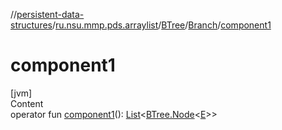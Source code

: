 //[persistent-data-structures](../../../index.md)/[ru.nsu.mmp.pds.arraylist](../../index.md)/[BTree](../index.md)/[Branch](index.md)/[component1](component1.md)



# component1  
[jvm]  
Content  
operator fun [component1](component1.md)(): [List](https://kotlinlang.org/api/latest/jvm/stdlib/kotlin.collections/-list/index.html)<[BTree.Node](../-node/index.md)<[E](index.md)>>  



